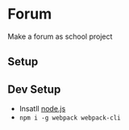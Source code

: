 # Forum
Make a forum as school project

## Setup


## Dev Setup
- Insatll [node.js](https://nodejs.org/en/)
- `npm i -g webpack webpack-cli`